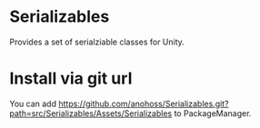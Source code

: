 # Serializables
Provides a set of serialziable classes for Unity.

# Install via git url
You can add https://github.com/anohoss/Serializables.git?path=src/Serializables/Assets/Serializables to PackageManager.
